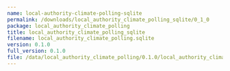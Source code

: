 ```yaml
---
name: local-authority-climate-polling-sqlite
permalink: /downloads/local_authority_climate_polling_sqlite/0_1_0
package: local_authority_climate_polling
title: local_authority_climate_polling_sqlite
filename: local_authority_climate_polling.sqlite
version: 0.1.0
full_version: 0.1.0
file: /data/local_authority_climate_polling/0.1.0/local_authority_climate_polling.sqlite
---
```

